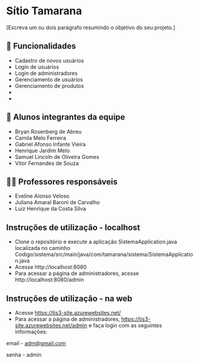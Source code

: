 # Sítio Tamarana

[Escreva um ou dois  parágrafo resumindo o objetivo do seu projeto.]
    
## 🚀 Funcionalidades
- Cadastro de novos usuários
- Login de usuários
- Login de administradores
- Gerenciamento de usuários
- Gerenciamento de produtos
- 
- 

## 👥 Alunos integrantes da equipe

* Bryan Rosenberg de Abreu
* Camila Melo Ferreira
* Gabriel Afonso Infante Vieira
* Henrique Jardim Melo
* Samuel Lincoln de Oliveira Gomes
* Vitor Fernandes de Souza

## 👩‍🏫 Professores responsáveis

* Eveline Alonso Veloso 
* Juliana Amaral Baroni de Carvalho 
* Luiz Henrique da Costa Silva 

## Instruções de utilização - localhost

* Clone o repositório e execute a aplicação SistemaApplication.java localizada no caminho Codigo/sistema/src/main/java/com/tamarana/sistema/SistemaApplication.java
* Acesse http://localhost:8080
* Para acessar a página de administradores, acesse http://localhost:8080/admin

## Instruções de utilização - na web
* Acesse https://tis3-site.azurewebsites.net/
* Para acessar a página de administradores, https://tis3-site.azurewebsites.net/admin e faça login com as seguintes informações:
  
email - adm@gmail.com

senha - admin
